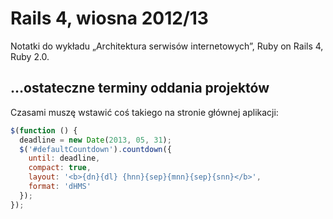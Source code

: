 # Rails 4, wiosna 2012/13

Notatki do wykładu „Architektura serwisów internetowych”,
Ruby on Rails 4, Ruby 2.0.


## …ostateczne terminy oddania projektów

Czasami muszę wstawić coś takiego na stronie głównej aplikacji:

```js
$(function () {
  deadline = new Date(2013, 05, 31);
  $('#defaultCountdown').countdown({
    until: deadline,
    compact: true,
    layout: '<b>{dn}{dl} {hnn}{sep}{mnn}{sep}{snn}</b>',
    format: 'dHMS'
  });
});
```
